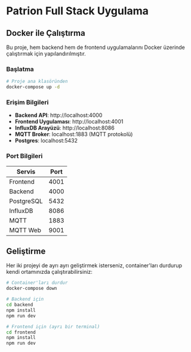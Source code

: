 # Patrion Full Stack Uygulama

## Docker ile Çalıştırma

Bu proje, hem backend hem de frontend uygulamalarını Docker üzerinde çalıştırmak için yapılandırılmıştır.

### Başlatma

```bash
# Proje ana klasöründen
docker-compose up -d
```

### Erişim Bilgileri

- **Backend API**: http://localhost:4000
- **Frontend Uygulaması**: http://localhost:4001
- **InfluxDB Arayüzü**: http://localhost:8086
- **MQTT Broker**: localhost:1883 (MQTT protokolü)
- **Postgres**: localhost:5432

### Port Bilgileri

| Servis     | Port  |
|------------|-------|
| Frontend   | 4001  |
| Backend    | 4000  |
| PostgreSQL | 5432  |
| InfluxDB   | 8086  |
| MQTT       | 1883  |
| MQTT Web   | 9001  |

## Geliştirme

Her iki projeyi de ayrı ayrı geliştirmek isterseniz, container'ları durdurup kendi ortamınızda çalıştırabilirsiniz:

```bash
# Container'ları durdur
docker-compose down

# Backend için
cd backend
npm install
npm run dev

# Frontend için (ayrı bir terminal)
cd frontend
npm install
npm run dev
```
